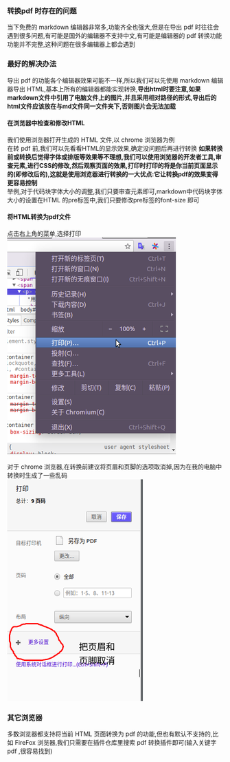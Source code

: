 ### 转换pdf 时存在的问题
当下免费的 markdown 编辑器非常多,功能齐全也强大,但是在导出 pdf 时往往会遇到很多问题,有可能是国外的编辑器不支持中文,有可能是编辑器的 pdf 转换功能功能并不完整,这种问题在很多编辑器上都会遇到  

### 最好的解决办法  
导出 pdf 的功能各个编辑器效果可能不一样,所以我们可以先使用 markdown 编辑器导出 HTML,基本上所有的编辑器都能实现转换,**导出html时要注意,如果markdown文件中引用了电脑文件上的图片,并且采用相对路径的形式,导出后的html文件应该放在与md文件同一文件夹下,否则图片会无法加载**  
#### 在浏览器中检查和修改HTML  
我们使用浏览器打开生成的 HTML 文件,以 chrome 浏览器为例  
在转 pdf 前,我们可以先看看HTML的显示效果,确定没问题后再进行转换
**如果转换前或转换后觉得字体或排版等效果等不理想,我们可以使用浏览器的开发者工具,审查元素,进行CSS的修改,然后观察页面的效果,打印时打印的将是你当前页面显示的(即修改后的),这就是使用浏览器进行转换的一大优点:它让转换pdf的效果变得更容易控制**  
举例,对于代码块字体大小的调整,我们只要审查元素即可,markdown中代码块字体大小的设置在HTML 的pre标签中,我们只要修改pre标签的font-size 即可

#### 将HTML转换为pdf文件
点击右上角的菜单,选择打印  
![](img/menu.png)

对于 chrome 浏览器,在转换前建议将页眉和页脚的选项取消掉,因为在我的电脑中转换时生成了一些乱码  
![](img/setting.png)  

### 其它浏览器  
多数浏览器都支持将当前 HTML 页面转换为 pdf 的功能,但也有默认不支持的,比如 FireFox 浏览器,我们只需要在插件仓库里搜索 pdf 转换插件即可(输入关键字 pdf ,很容易找到)